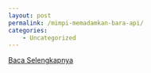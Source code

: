 ```yaml
---
layout: post
permalink: /mimpi-memadamkan-bara-api/
categories:
    - Uncategorized
---
```


[Baca Selengkapnya](/02)